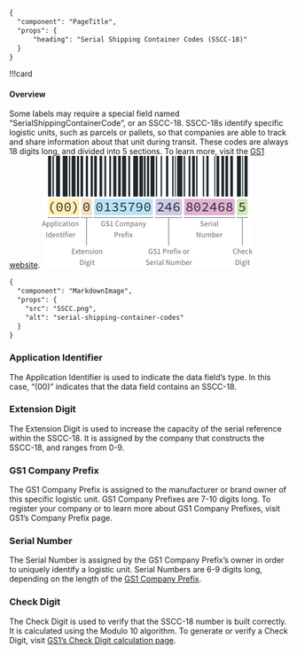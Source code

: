 ```sps
{
  "component": "PageTitle",
  "props": {
      "heading": "Serial Shipping Container Codes (SSCC-18)"
  }
}
```

!!!card

#### Overview

Some labels may require a special field named “SerialShippingContainerCode”, or an SSCC-18. SSCC-18s identify specific logistic units, such as parcels or pallets, so that companies are able to track and share information about that unit during transit. These codes are always 18 digits long, and divided into 5 sections. To learn more, visit the [GS1 website](/#).
![](https://github.com/AdarshPawar29/react-form/blob/master/SSCC%20image.png)

```sps
{
  "component": "MarkdownImage",
  "props": {
    "src": "SSCC.png",
    "alt": "serial-shipping-container-codes"
  }
}
```

### Application Identifier

The Application Identifier is used to indicate the data field’s type. In this case, “(00)” indicates that the data field contains an SSCC-18.

### Extension Digit

The Extension Digit is used to increase the capacity of the serial reference within the SSCC-18. It is assigned by the company that constructs the SSCC-18, and ranges from 0-9.

### GS1 Company Prefix

The GS1 Company Prefix is assigned to the manufacturer or brand owner of this specific logistic unit. GS1 Company Prefixes are 7-10 digits long. To register your company or to learn more about GS1 Company Prefixes, visit GS1’s Company Prefix page.

### Serial Number

The Serial Number is assigned by the GS1 Company Prefix’s owner in order to uniquely identify a logistic unit. Serial Numbers are 6-9 digits long, depending on the length of the [GS1 Company Prefix](/#).

### Check Digit

The Check Digit is used to verify that the SSCC-18 number is built correctly. It is calculated using the Modulo 10 algorithm. To generate or verify a Check Digit, visit [GS1’s Check Digit calculation page](/#).
